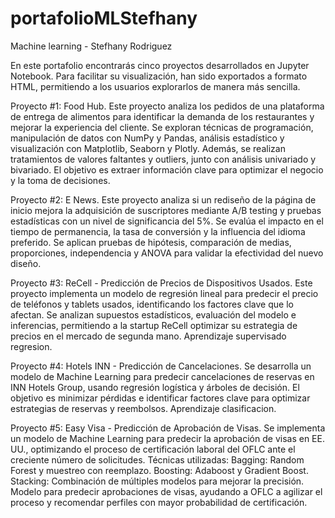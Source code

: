 # portafolioMLStefhany

Machine learning - Stefhany Rodriguez

En este portafolio encontrarás cinco proyectos desarrollados en Jupyter Notebook. Para facilitar su visualización, han sido exportados a formato HTML, permitiendo a los usuarios explorarlos de manera más sencilla.

Proyecto #1: Food Hub. Este proyecto analiza los pedidos de una plataforma de entrega de alimentos para identificar la demanda de los restaurantes y mejorar la experiencia del cliente. Se exploran técnicas de programación, manipulación de datos con NumPy y Pandas, análisis estadístico y visualización con Matplotlib, Seaborn y Plotly. Además, se realizan tratamientos de valores faltantes y outliers, junto con análisis univariado y bivariado. El objetivo es extraer información clave para optimizar el negocio y la toma de decisiones.

Proyecto #2: E News. Este proyecto analiza si un rediseño de la página de inicio mejora la adquisición de suscriptores mediante A/B testing y pruebas estadísticas con un nivel de significancia del 5%. Se evalúa el impacto en el tiempo de permanencia, la tasa de conversión y la influencia del idioma preferido. Se aplican pruebas de hipótesis, comparación de medias, proporciones, independencia y ANOVA para validar la efectividad del nuevo diseño.

Proyecto #3: ReCell - Predicción de Precios de Dispositivos Usados. Este proyecto implementa un modelo de regresión lineal para predecir el precio de teléfonos y tablets usados, identificando los factores clave que lo afectan. Se analizan supuestos estadísticos, evaluación del modelo e inferencias, permitiendo a la startup ReCell optimizar su estrategia de precios en el mercado de segunda mano. Aprendizaje supervisado regresion.

Proyecto #4: Hotels INN - Predicción de Cancelaciones. Se desarrolla un modelo de Machine Learning para predecir cancelaciones de reservas en INN Hotels Group, usando regresión logística y árboles de decisión. El objetivo es minimizar pérdidas e identificar factores clave para optimizar estrategias de reservas y reembolsos. Aprendizaje clasificacion.

Proyecto #5: Easy Visa - Predicción de Aprobación de Visas. Se implementa un modelo de Machine Learning para predecir la aprobación de visas en EE. UU., optimizando el proceso de certificación laboral del OFLC ante el creciente número de solicitudes. Técnicas utilizadas: Bagging: Random Forest y muestreo con reemplazo. Boosting: Adaboost y Gradient Boost. Stacking: Combinación de múltiples modelos para mejorar la precisión. Modelo para predecir aprobaciones de visas, ayudando a OFLC a agilizar el proceso y recomendar perfiles con mayor probabilidad de certificación.

